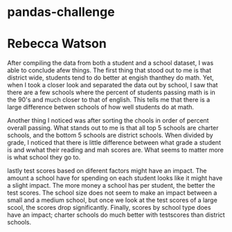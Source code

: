 # pandas-challenge
# Rebecca Watson

After compiling the data from both a student and a school dataset, I was able to conclude afew things. The first thing that stood out to me is that district wide, students tend to do better at engish thanthey do math. Yet, when I took a closer look and separated the data out by school, I saw that there are a few schools where the percent of students passing math is in the 90's and much closer to that of english. This tells me that there is a large difference betwen schools of how well students do at math. 

Another thing I noticed was after sorting the chools in order of percent overall passing. What stands out to me is that all top 5 schools are charter schools, and the bottom 5 schools are district schools. When divided by grade, I noticed that there is little difference between what grade a student is and wwhat their reading and mah scores are. What seems to matter more is what school they go to. 

lastly test scores based on diferent factors might have an impact. The amount a school have for spending on each student looks like it might have a slight impact. The more money a school has per student, the better the test scores. The school size does not seem to make an impact between a small and a medium school, but once we look at the test scores of a large scool, the scores drop significantly. Finally, scores by school type does have an impact; charter schools do much better with testscores than district schools. 



